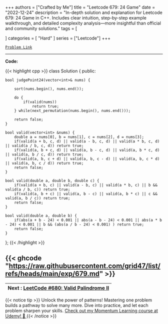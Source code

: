 
+++
authors = ["Crafted by Me"]
title = "Leetcode 679: 24 Game"
date = "2022-12-24"
description = "In-depth solution and explanation for Leetcode 679: 24 Game in C++. Includes clear intuition, step-by-step example walkthrough, and detailed complexity analysis—more insightful than official and community solutions."
tags = [
    
]
categories = [
    "Hard"
]
series = ["Leetcode"]
+++



[`Problem Link`](https://leetcode.com/problems/24-game/description/)

---

**Code:**

{{< highlight cpp >}}
class Solution {
public:
    
    bool judgePoint24(vector<int>& nums) {

        sort(nums.begin(), nums.end());

        do {
            if(valid(nums))
                return true;
        } while(next_permutation(nums.begin(), nums.end()));
        
        return false;
    }
    
    bool valid(vector<int> &nums) {
        double a = nums[0], b = nums[1], c = nums[2], d = nums[3];
        if(valid(a + b, c, d) || valid(a - b, c, d) || valid(a * b, c, d) || valid(a / b, c, d)) return true;
        if(valid(a, b + c, d) || valid(a, b - c, d) || valid(a, b * c, d) || valid(a, b / c, d)) return true;
        if(valid(a, b, c + d) || valid(a, b, c - d) || valid(a, b, c * d) || valid(a, b, c / d)) return true;
        return false;
    }
    
    bool valid(double a, double b, double c) {
        if(valid(a + b, c) || valid(a - b, c) || valid(a * b, c) || b && valid(a / b, c)) return true;
        if(valid(a, b + c) || valid(a, b - c) || valid(a, b * c) || c && valid(a, b / c)) return true;        
        return false;
    }
    
    bool valid(double a, double b) {
        if(abs(a + b - 24) < 0.001 || abs(a - b - 24) < 0.001 || abs(a * b - 24) < 0.001 || b && (abs(a / b - 24) < 0.001) ) return true;
        return false;
    }
    
};
{{< /highlight >}}

{{< ghcode "https://raw.githubusercontent.com/grid47/list/refs/heads/main/exp/679.md" >}}
---

| Next : [LeetCode #680: Valid Palindrome II](https://grid47.xyz/posts/leetcode_680) |
| --- |
{{< notice tip >}}
Unlock the power of patterns! Mastering one problem builds a pathway to solve many more. Dive into practice, and let each problem sharpen your skills. [Check out my Momentum Learning course at Udemy! 🚀 ](https://www.udemy.com/course/algorithms-and-data-structures-in-cpp/)
{{< /notice >}}

